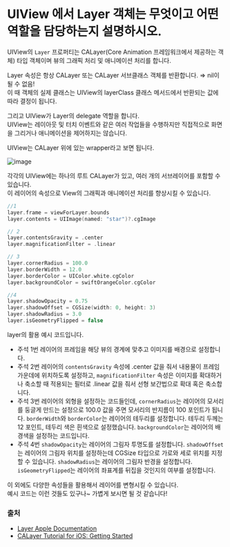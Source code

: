 # UIView 에서 Layer 객체는 무엇이고 어떤 역할을 담당하는지 설명하시오.

UIView의 `Layer` 프로퍼티는 CALayer(Core Animation 프레임워크에서 제공하는 객체) 타입 객체이며 뷰의 그래픽 처리 및 애니메이션 처리를 합니다.

Layer 속성은 항상 CALayer 또는 CALayer 서브클래스 객체를 반환합니다. ⇒ nil이 될 수 없음!  
이 때 객체의 실제 클래스는 UIView의 layerClass 클래스 메서드에서 반환되는 값에 따라 결정이 됩니다.

그리고 UIView가 Layer의 delegate 역할을 합니다.  
UIView는 레이아웃 및 터치 이벤트와 같은 여러 작업들을 수행하지만 직접적으로 화면을 그리거나 애니메이션을 제어하지는 않습니다.

UIView는 CALayer 위에 있는 wrapper라고 보면 됩니다.


![image](https://user-images.githubusercontent.com/59015538/235076872-0239d392-dd31-478e-9bf1-0af0dd0e6cc9.png)


각각의 UIView에는 하나의 루트 CALayer가 있고, 여러 개의 서브레이어를 포함할 수 있습니다.  
이 레이어의 속성으로 View의 그래픽과 애니메이션 처리를 향상시킬 수 있습니다.
```swift
//1
layer.frame = viewForLayer.bounds
layer.contents = UIImage(named: "star")?.cgImage

// 2
layer.contentsGravity = .center
layer.magnificationFilter = .linear

// 3
layer.cornerRadius = 100.0
layer.borderWidth = 12.0
layer.borderColor = UIColor.white.cgColor
layer.backgroundColor = swiftOrangeColor.cgColor

//4
layer.shadowOpacity = 0.75
layer.shadowOffset = CGSize(width: 0, height: 3)
layer.shadowRadius = 3.0
layer.isGeometryFlipped = false
```
layer의 활용 예시 코드입니다.

- 주석 1번
레이어의 프레임을 해당 뷰의 경계에 맞추고 이미지를 배경으로 설정합니다.
- 주석 2번
레이어의 `contentsGravity` 속성에 .center 값을 줘서 내용물이 프레임 가운데에 위치하도록 설정하고, `magnificationFilter` 속성은 이미지를 확대하거나 축소할 때 적용되는 필터로 .linear 값을 줘서 선형 보간법으로 확대 혹은 축소합니다.
- 주석 3번
레이어의 외형을 설정하는 코드들인데,
`cornerRadius`는 레이어의 모서리를 둥글게 만드는 설정으로 100.0 값을 주면 모서리의 반지름이 100 포인트가 됩니다.
`borderWidth`와 `borderColor`는 레이어의 테두리를 설정합니다. 테두리 두께는 12 포인트, 테두리 색은 흰색으로 설정했습니다.
`backgroundColor`는 레이어의 배경색을 설정하는 코드입니다.
- 주석 4번
`shadowOpacity`는 레이어의 그림자 투명도를 설정합니다.
`shadowOffset`는 레이어의 그림자 위치를 설정하는데 CGSize 타입으로 가로와 세로 위치를 지정할 수 있습니다.
`shadowRadius`는 레이어의 그림자 반경을 설정합니다.
`isGeometryFlipped`는 레이어의 좌표계를 뒤집을 것인지의 여부를 설정합니다.

이 외에도 다양한 속성들을 활용해서 레이어를 변형시킬 수 있습니다.  
예시 코드는 이런 것들도 있구나~ 가볍게 보시면 될  것 같습니다!

### 출처
- [Layer Apple Documentation](https://developer.apple.com/documentation/uikit/uiview/1622436-layer)
- [CALayer Tutorial for iOS: Getting Started](https://www.kodeco.com/10317653-calayer-tutorial-for-ios-getting-started)
